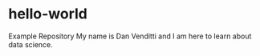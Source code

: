 # hello-world
Example Repository
My name is Dan Venditti and I am here to learn about data science. 
